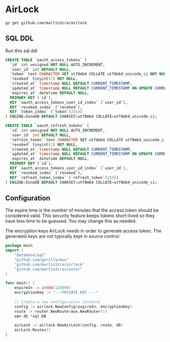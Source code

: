 # AirLock

```shell script
go get github.com/martin3zra/airlock
```
## SQL DDL

Run this sql ddl 
```sql
CREATE TABLE `oauth_access_tokens` (
  `id` int unsigned NOT NULL AUTO_INCREMENT,
  `user_id` int DEFAULT NULL,
  `token` text CHARACTER SET utf8mb4 COLLATE utf8mb4_unicode_ci NOT NULL,
  `revoked` tinyint(1) NOT NULL,
  `created_at` timestamp NULL DEFAULT CURRENT_TIMESTAMP,
  `updated_at` timestamp NULL DEFAULT CURRENT_TIMESTAMP ON UPDATE CURRENT_TIMESTAMP,
  `expires_at` datetime DEFAULT NULL,
  PRIMARY KEY (`id`),
  KEY `oauth_access_tokens_user_id_index` (`user_id`),
  KEY `revoked_index` (`revoked`),
  KEY `token_index` (`token`(255))
) ENGINE=InnoDB DEFAULT CHARSET=utf8mb4 COLLATE=utf8mb4_unicode_ci;

CREATE TABLE `oauth_refresh_tokens` (
  `id` int unsigned NOT NULL AUTO_INCREMENT,
  `user_id` int DEFAULT NULL,
  `refresh_token` text CHARACTER SET utf8mb4 COLLATE utf8mb4_unicode_ci NOT NULL,
  `revoked` tinyint(1) NOT NULL,
  `created_at` timestamp NULL DEFAULT CURRENT_TIMESTAMP,
  `updated_at` timestamp NULL DEFAULT CURRENT_TIMESTAMP ON UPDATE CURRENT_TIMESTAMP,
  `expires_at` datetime DEFAULT NULL,
  PRIMARY KEY (`id`),
  KEY `oauth_access_tokens_user_id_index` (`user_id`),
  KEY `revoked_index` (`revoked`),
  KEY `refresh_token_index` (`refresh_token`(255))
) ENGINE=InnoDB DEFAULT CHARSET=utf8mb4 COLLATE=utf8mb4_unicode_ci;

```

## Configuration

The expire time is the number of minutes that the access token should be considered valid. This security feature keeps tokens short-lived so they have less time to be guessed. You may change this as needed.
     
The encryption keys AirLock needs in order to generate access token. The generated keys are not typically kept in source control:
     
```go
package main
import (
    "database/sql"
    "github.com/gorilla/mux"
    "github.com/martin3zra/airlock"
    "github.com/martin3zra/router"
)

func main() {
    expireIn := int64(124000)
    encryptionKey := "---PRIVATE KEY ---"
    
    // Create a new configuration instance
    config := airlock.NewConfig(expireIn, encryptionKey)
    route := router.NewRoute(mux.NewRouter())
    var db *sql.DB

    airLock := airlock.NewAirLock(config, route, db)
    airLock.Routes()
}
```
